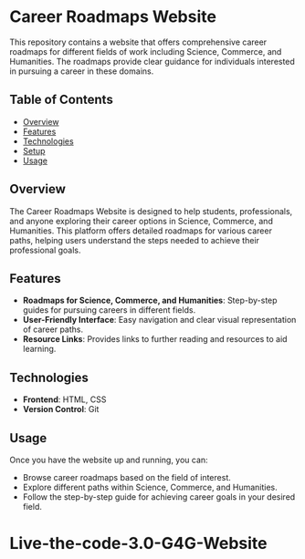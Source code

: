 # Career Roadmaps Website

This repository contains a website that offers comprehensive career roadmaps for different fields of work including Science, Commerce, and Humanities. The roadmaps provide clear guidance for individuals interested in pursuing a career in these domains.

## Table of Contents

- [Overview](#overview)
- [Features](#features)
- [Technologies](#technologies)
- [Setup](#setup)
- [Usage](#usage)

## Overview

The Career Roadmaps Website is designed to help students, professionals, and anyone exploring their career options in Science, Commerce, and Humanities. This platform offers detailed roadmaps for various career paths, helping users understand the steps needed to achieve their professional goals.

## Features

- **Roadmaps for Science, Commerce, and Humanities**: Step-by-step guides for pursuing careers in different fields.
- **User-Friendly Interface**: Easy navigation and clear visual representation of career paths.
- **Resource Links**: Provides links to further reading and resources to aid learning.

## Technologies

- **Frontend**: HTML, CSS
- **Version Control**: Git

## Usage

Once you have the website up and running, you can:

- Browse career roadmaps based on the field of interest.
- Explore different paths within Science, Commerce, and Humanities.
- Follow the step-by-step guide for achieving career goals in your desired field.

# Live-the-code-3.0-G4G-Website
